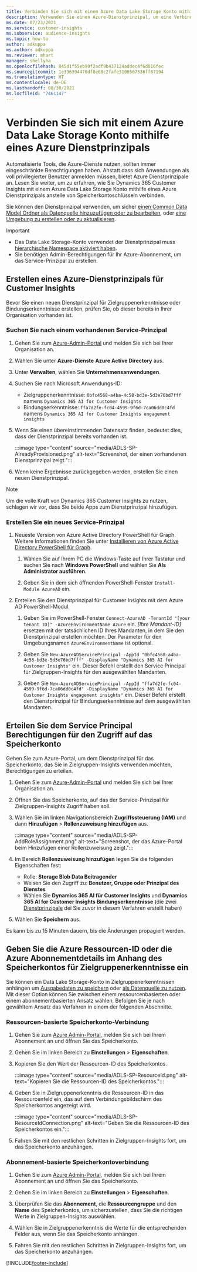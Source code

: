 ```yaml
---
title: Verbinden Sie sich mit einem Azure Data Lake Storage Konto mithilfe eines Dienstprinzipals
description: Verwenden Sie einen Azure-Dienstprinzipal, um eine Verbindung zu Ihrem eigenen Data Lake herzustellen.
ms.date: 07/23/2021
ms.service: customer-insights
ms.subservice: audience-insights
ms.topic: how-to
author: adkuppa
ms.author: adkuppa
ms.reviewer: mhart
manager: shellyha
ms.openlocfilehash: 845d1f55eb99f2adf9b437124addec4f6d016fec
ms.sourcegitcommit: 1c396394470df8e68c2fafe3106567536ff87194
ms.translationtype: HT
ms.contentlocale: de-DE
ms.lasthandoff: 08/30/2021
ms.locfileid: "7461147"
---
```

# <a name="connect-to-an-azure-data-lake-storage-account-by-using-an-azure-service-principal"></a>Verbinden Sie sich mit einem Azure Data Lake Storage Konto mithilfe eines Azure Dienstprinzipals
<!--note from editor: The Cloud Style Guide would have us just use "Azure Data Lake Storage" to mean the current version, unless the old version (Gen1) is mentioned. I've followed this guidance, even though it seems that our docs and Azure docs are all over the map on this.-->
Automatisierte Tools, die Azure-Dienste nutzen, sollten immer eingeschränkte Berechtigungen haben. Anstatt dass sich Anwendungen als voll privilegierter Benutzer anmelden müssen, bietet Azure Dienstprinzipale an. Lesen Sie weiter, um zu erfahren, wie Sie Dynamics 365 Customer Insights mit einem Azure Data Lake Storage Konto mithilfe eines Azure Dienstprinzipals anstelle von Speicherkontoschlüsseln verbinden. 

Sie können den Dienstprinzipal verwenden, um sicher [einen Common Data Model Ordner als Datenquelle hinzuzufügen oder zu bearbeiten](connect-common-data-model.md), oder [eine Umgebung zu erstellen oder zu aktualisieren](get-started-paid.md).<!--note from editor: Suggested. Or it could be ", or create a new environment or update an existing one". I think "new" is implied with "create". The comma is necessary.-->

> [!IMPORTANT]
> - Das Data Lake Storage-Konto verwendet<!--note from editor: Suggested. Or perhaps it could be "The Data Lake Storage account to which you want to give access to the service principal..."--> der Dienstprinzipal muss [hierarchische Namespace aktiviert haben](/azure/storage/blobs/data-lake-storage-namespace).
> - Sie benötigen Admin-Berechtigungen für Ihr Azure-Abonnement, um das Service-Prinzipal zu erstellen.

## <a name="create-an-azure-service-principal-for-customer-insights"></a>Erstellen eines Azure-Dienstprinzipals für Customer Insights

Bevor Sie einen neuen Dienstprinzipal für Zielgruppenerkenntnisse oder Bindungserkenntnisse erstellen, prüfen Sie, ob dieser bereits in Ihrer Organisation vorhanden ist.

### <a name="look-for-an-existing-service-principal"></a>Suchen Sie nach einem vorhandenen Service-Prinzipal

1. Gehen Sie zum [Azure-Admin-Portal](https://portal.azure.com) und melden Sie sich bei Ihrer Organisation an.

2. Wählen Sie unter **Azure-Dienste** **Azure Active Directory** aus.

3. Unter **Verwalten**, wählen Sie **Unternehmensanwendungen**.

4. Suchen Sie nach Microsoft<!--note from editor: Via Microsoft Writing Style Guide.--> Anwendungs-ID:
   - Zielgruppenerkenntnisse: `0bfc4568-a4ba-4c58-bd3e-5d3e76bd7fff` namens `Dynamics 365 AI for Customer Insights`
   - Bindungserkenntnisse: `ffa7d2fe-fc04-4599-9f6d-7ca06dd0c4fd` namens `Dynamics 365 AI for Customer Insights engagement insights`

5. Wenn Sie einen übereinstimmenden Datensatz finden, bedeutet dies, dass der Dienstprinzipal bereits vorhanden ist. 
   
   :::image type="content" source="media/ADLS-SP-AlreadyProvisioned.png" alt-text="Screenshot, der einen vorhandenen Dienstprinzipal zeigt.":::
   
6. Wenn keine Ergebnisse zurückgegeben werden, erstellen Sie einen neuen Dienstprinzipal.

>[!NOTE]
>Um die volle Kraft von Dynamics 365 Customer Insights zu nutzen, schlagen wir vor, dass Sie beide Apps zum Dienstprinzipal hinzufügen.<!--note from editor: Using the note format is suggested, just so this doesn't get lost by being tucked up in the step.-->

### <a name="create-a-new-service-principal"></a>Erstellen Sie ein neues Service-Prinzipal
<!--note from editor: Some general formatting notes: The MWSG wants bold for text the user enters (in addition to UI strings and the settings users select), but there's plenty of precedent for using code format for entering text in PowerShell so I didn't change that. Note that italic should be used for placeholders, but not much else.-->
1. Neueste Version von Azure Active Directory PowerShell für Graph. Weitere Informationen finden Sie unter [Installieren von Azure Active Directory PowerShell für Graph](/powershell/azure/active-directory/install-adv2).

   1. Wählen Sie auf Ihrem PC die Windows-Taste auf Ihrer Tastatur und suchen Sie nach **Windows PowerShell** und wählen Sie **Als Administrator ausführen**.<!--note from editor: Or should this be something like "search for **Windows PowerShell** and, if asked, select **Run as administrator**."?-->
   
   1. Geben Sie in dem sich öffnenden PowerShell-Fenster `Install-Module AzureAD` ein.

2. Erstellen Sie den Dienstprinzipal für Customer Insights mit dem Azure AD PowerShell-Modul.

   1. Geben Sie im PowerShell-Fenster `Connect-AzureAD -TenantId "[your tenant ID]" -AzureEnvironmentName Azure` ein. *[Ihre Mandant-ID]* ersetzen<!--note from editor: Edit okay? Or should the quotation marks stay in the command line, in which case it would be "Replace *[your tenant ID]* --> mit der tatsächlichen ID Ihres Mandanten, in dem Sie den Dienstprinzipal erstellen möchten. Der Parameter für den Umgebungsnamen `AzureEnvironmentName` ist optional.
  
   1. Geben Sie `New-AzureADServicePrincipal -AppId "0bfc4568-a4ba-4c58-bd3e-5d3e76bd7fff" -DisplayName "Dynamics 365 AI for Customer Insights"` ein. Dieser Befehl erstellt den Service Principal für Zielgruppen-Insights für den ausgewählten Mandanten. 

   1. Geben Sie `New-AzureADServicePrincipal -AppId "ffa7d2fe-fc04-4599-9f6d-7ca06dd0c4fd" -DisplayName "Dynamics 365 AI for Customer Insights engagement insights"` ein. Dieser Befehl erstellt den Dienstprinzipal für Bindungserkenntnisse<!--note from editor: Edit okay?--> auf dem ausgewählten Mandanten.

## <a name="grant-permissions-to-the-service-principal-to-access-the-storage-account"></a>Erteilen Sie dem Service Principal Berechtigungen für den Zugriff auf das Speicherkonto

Gehen Sie zum Azure-Portal, um dem Dienstprinzipal für das Speicherkonto, das Sie in Zielgruppen-Insights verwenden möchten, Berechtigungen zu erteilen.

1. Gehen Sie zum [Azure-Admin-Portal](https://portal.azure.com) und melden Sie sich bei Ihrer Organisation an.

1. Öffnen Sie das Speicherkonto, auf das der Service-Prinzipal für Zielgruppen-Insights Zugriff haben soll.

1. Wählen Sie im linken Navigationsbereich **Zugriffssteuerung (IAM)** und dann **Hinzufügen** >  **Rollenzuweisung hinzufügen** aus.

   :::image type="content" source="media/ADLS-SP-AddRoleAssignment.png" alt-text="Screenshot, der das Azure-Portal beim Hinzufügen einer Rollenzuweisung zeigt.":::

1. Im Bereich **Rollenzuweisung hinzufügen** legen Sie die folgenden Eigenschaften fest:
   - Rolle: **Storage Blob Data Beitragender**
   - Weisen Sie den Zugriff zu: **Benutzer, Gruppe oder Prinzipal des Dienstes**
   - Wählen Sie **Dynamics 365 AI für Customer Insights** und **Dynamics 365 AI for Customer Insights Bindungserkenntnisse** (die zwei [Dienstprinzipale](#create-a-new-service-principal) dei Sie zuvor in diesem Verfahren erstellt haben)

1.  Wählen Sie **Speichern** aus.

Es kann bis zu 15 Minuten dauern, bis die Änderungen propagiert werden.

## <a name="enter-the-azure-resource-id-or-the-azure-subscription-details-in-the-storage-account-attachment-to-audience-insights"></a>Geben Sie die Azure Ressourcen-ID oder die Azure Abonnementdetails im Anhang des Speicherkontos für Zielgruppenerkenntnisse ein

Sie können<!--note from editor: Edit suggested only if this section is optional.--> ein Data Lake Storage-Konto in Zielgruppenerkenntnissen anhängen um [Ausgabedaten zu speichern](manage-environments.md) oder [als Datenquelle zu nutzen](connect-common-data-service-lake.md). Mit dieser Option können Sie zwischen einem ressourcenbasierten oder einem abonnementbasierten Ansatz wählen. Befolgen Sie je nach gewähltem Ansatz das Verfahren in einem der folgenden Abschnitte.<!--note from editor: Suggested.-->

### <a name="resource-based-storage-account-connection"></a>Ressourcen-basierte Speicherkonto-Verbindung

1. Gehen Sie zum [Azure Admin-Portal](https://portal.azure.com), melden Sie sich bei Ihrem Abonnement an und öffnen Sie das Speicherkonto.

1. Gehen Sie im linken Bereich zu **Einstellungen** > **Eigenschaften**.

1. Kopieren Sie den Wert der Ressourcen-ID des Speicherkontos.

   :::image type="content" source="media/ADLS-SP-ResourceId.png" alt-text="Kopieren Sie die Ressourcen-ID des Speicherkontos.":::

1. Geben Sie in Zielgruppenerkenntnis die Ressourcen-ID in das Ressourcenfeld ein, das auf dem Verbindungsbildschirm des Speicherkontos angezeigt wird.

   :::image type="content" source="media/ADLS-SP-ResourceIdConnection.png" alt-text="Geben Sie die Ressourcen-ID des Speicherkontos ein.":::   

1. Fahren Sie mit den restlichen Schritten in Zielgruppen-Insights fort, um das Speicherkonto anzuhängen.

### <a name="subscription-based-storage-account-connection"></a>Abonnement-basierte Speicherkontoverbindung

1. Gehen Sie zum [Azure Admin-Portal](https://portal.azure.com), melden Sie sich bei Ihrem Abonnement an und öffnen Sie das Speicherkonto.

1. Gehen Sie im linken Bereich zu **Einstellungen** > **Eigenschaften**.

1. Überprüfen Sie das **Abonnement**, die **Ressourcengruppe** und den **Name** des Speicherkontos, um sicherzustellen, dass Sie die richtigen Werte in Zielgruppen-Insights auswählen.

1. Wählen Sie in Zielgruppenerkenntnis die Werte für die entsprechenden Felder aus, wenn Sie das Speicherkonto anhängen.

1. Fahren Sie mit den restlichen Schritten in Zielgruppen-Insights fort, um das Speicherkonto anzuhängen.


[!INCLUDE[footer-include](../includes/footer-banner.md)]